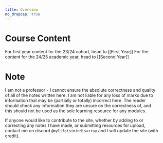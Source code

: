 ```yaml
---
title: Overview
no_dropcap: true
---
```


# Course Content
For first year content for the 23/24 cohort, head to [[First Year]]
For the content for the 24/25 academic year, head to [[Second Year]]

# Note

I am not a professor - I cannot ensure the absolute correctness and quality of all of the notes written here. I am not liable for any loss of marks due to information that may be (partially or totally) incorrect here. The reader should check any information they are unsure on the correctness of, and this should not be used as the sole learning resource for any modules. 

If anyone would like to contribute to the site, whether by adding to or correcting any notes I have made, or submitting resources for upload, contact me on discord `@mylifeisinindisarray` and I will update the site (with credit).